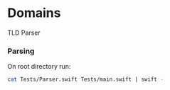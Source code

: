 # Domains

TLD Parser

### Parsing
On root directory run:
```bash
cat Tests/Parser.swift Tests/main.swift | swift -
```
